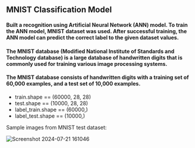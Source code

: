 ## MNIST Classification Model

#### Built a recognition using Artificial Neural Network (ANN) model. To train the ANN model, MNIST dataset was used. After successful training, the ANN model can predict the correct label to the given dataset values.
#### The MNIST database (Modified National Institute of Standards and Technology database) is a large database of handwritten digits that is commonly used for training various image processing systems.
#### The MNIST database consists of handwritten digits with a training set of 60,000 examples, and a test set of 10,000 examples.
- train.shape == (60000, 28, 28)
- test.shape == (10000, 28, 28)
- label_train.shape == (60000,)
- label_test.shape == (10000,)



Sample images from MNIST test dataset:

![Screenshot 2024-07-21 161046](https://github.com/user-attachments/assets/9027e8f5-45d7-48a2-8bd0-34cf4fd99b36)

